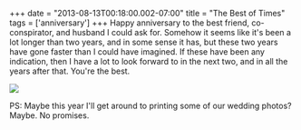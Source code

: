 +++
date = "2013-08-13T00:18:00.002-07:00"
title = "The Best of Times"
tags = ['anniversary']
+++
Happy anniversary to the best friend, co-conspirator, and husband I could ask for.  Somehow it seems like it's been a lot longer than two years, and in some sense it has, but these two years have gone faster than I could have imagined.  If these have been any indication, then I have a lot to look forward to in the next two, and in all the years after that.  You're the best.

<img src="http://3.bp.blogspot.com/-sN2MkqRwDk8/TnS6IUuWzrI/AAAAAAAAARI/ndRsF_zcC-k/s1600/20110813_CarolineJustin-7.JPG"/>

PS: Maybe this year I'll get around to printing some of our wedding photos?  Maybe.  No promises.
